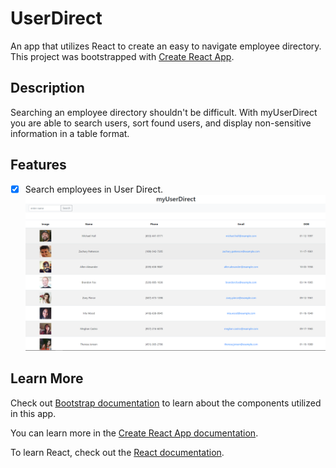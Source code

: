 # UserDirect
An app that utilizes React to create an easy to navigate employee directory. 
This project was bootstrapped with [Create React App](https://github.com/facebook/create-react-app).

## Description 
Searching an employee directory shouldn't be difficult. With myUserDirect you are able to search users, sort found users, and display non-sensitive information in a table format. 

## Features
- [x] Search employees in User Direct. 
![homepage for myUserDirect](imgs/myUserDirectHP.png)


## Learn More
Check out [Bootstrap documentation](https://getbootstrap.com/docs/4.5/getting-started/introduction/) to learn about the components utilized in this app. 

You can learn more in the [Create React App documentation](https://facebook.github.io/create-react-app/docs/getting-started).

To learn React, check out the [React documentation](https://reactjs.org/).